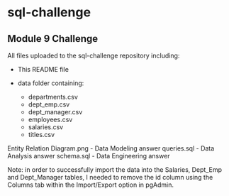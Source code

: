 # sql-challenge

## Module 9 Challenge

All files uploaded to the sql-challenge repository including:  

- This README file  

- data folder containing:  
    - departments.csv
    - dept_emp.csv
    - dept_manager.csv
    - employees.csv
    - salaries.csv
    - titles.csv

Entity Relation Diagram.png - Data Modeling answer
queries.sql - Data Analysis answer
schema.sql - Data Engineering answer

Note: in order to successfully import the data into the Salaries, Dept_Emp and Dept_Manager tables, I needed to remove the id column using the Columns tab within the Import/Export option in pgAdmin.
